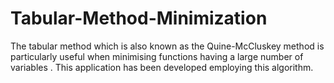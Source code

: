 # Tabular-Method-Minimization
The tabular method which is also known as the Quine-McCluskey method is particularly useful when minimising functions having a large number of variables . This application has been developed employing this algorithm.
